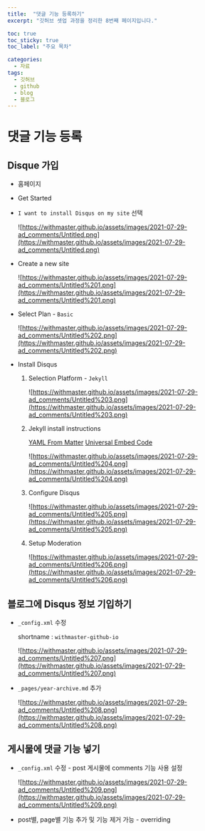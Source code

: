 ```yaml
---
title:  "댓글 기능 등록하기"
excerpt: "깃허브 셋업 과정을 정리한 8번째 페이지입니다."

toc: true
toc_sticky: true
toc_label: "주요 목차"

categories:
  - 자료
tags:
  - 깃허브
  - github
  - blog
  - 블로그
---
```


# 댓글 기능 등록

## Disque 가입
- 홈페이지

    [](https://disqus.com/)

- Get Started
- `I want to install Disqus on my site` 선택

    ![https://withmaster.github.io/assets/images/2021-07-29-ad_comments/Untitled.png](https://withmaster.github.io/assets/images/2021-07-29-ad_comments/Untitled.png)

- Create a new site

    ![https://withmaster.github.io/assets/images/2021-07-29-ad_comments/Untitled%201.png](https://withmaster.github.io/assets/images/2021-07-29-ad_comments/Untitled%201.png)

- Select Plan - `Basic`

    ![https://withmaster.github.io/assets/images/2021-07-29-ad_comments/Untitled%202.png](https://withmaster.github.io/assets/images/2021-07-29-ad_comments/Untitled%202.png)

- Install Disqus
    1. Selection Platform - `Jekyll`

        ![https://withmaster.github.io/assets/images/2021-07-29-ad_comments/Untitled%203.png](https://withmaster.github.io/assets/images/2021-07-29-ad_comments/Untitled%203.png)

    2. Jekyll install instructions

        [YAML From Matter](https://jekyllrb.com/docs/front-matter/)
        [Universal Embed Code](https://withmaster-github-io.disqus.com/admin/install/platforms/universalcode/)

        ![https://withmaster.github.io/assets/images/2021-07-29-ad_comments/Untitled%204.png](https://withmaster.github.io/assets/images/2021-07-29-ad_comments/Untitled%204.png)

    3. Configure Disqus

        ![https://withmaster.github.io/assets/images/2021-07-29-ad_comments/Untitled%205.png](https://withmaster.github.io/assets/images/2021-07-29-ad_comments/Untitled%205.png)

    4. Setup Moderation

        ![https://withmaster.github.io/assets/images/2021-07-29-ad_comments/Untitled%206.png](https://withmaster.github.io/assets/images/2021-07-29-ad_comments/Untitled%206.png)

## 블로그에 Disqus 정보 기입하기

- `_config.xml` 수정

    shortname : `withmaster-github-io`

    ![https://withmaster.github.io/assets/images/2021-07-29-ad_comments/Untitled%207.png](https://withmaster.github.io/assets/images/2021-07-29-ad_comments/Untitled%207.png)

- `_pages/year-archive.md` 추가

    ![https://withmaster.github.io/assets/images/2021-07-29-ad_comments/Untitled%208.png](https://withmaster.github.io/assets/images/2021-07-29-ad_comments/Untitled%208.png)

## 게시물에 댓글 기능 넣기

- `_config.xml` 수정 - post 게시물에 comments 기능 사용 설정

    ![https://withmaster.github.io/assets/images/2021-07-29-ad_comments/Untitled%209.png](https://withmaster.github.io/assets/images/2021-07-29-ad_comments/Untitled%209.png)

- post별, page별 기능 추가 및 기능 제거 가능 - overriding